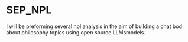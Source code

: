 # SEP_NPL
I will be preforming several npl analysis in the aim of building a chat bod about philosophy topics using open source LLMsmodels. 
